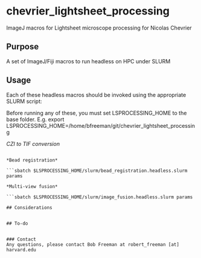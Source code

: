 # chevrier_lightsheet_processing
ImageJ macros for Lightsheet microscope processing for Nicolas Chevrier

## Purpose
A set of ImageJ/Fiji macros to run headless on HPC under SLURM

## Usage
Each of these headless macros should be invoked using the appropriate SLURM script:

Before running any of these, you must set LSPROCESSING_HOME to the base folder. E.g.
    export LSPROCESSING_HOME=/home/bfreeman/git/chevrier_lightsheet_processing
    
*CZI to TIF conversion*

```sbatch $LSPROCESSING_HOME/slurm/Z1_CZI_to_TIF_for_Timelapse_and_Multiview.headless.slurm params

*Bead registration*

```sbatch $LSPROCESSING_HOME/slurm/bead_registration.headless.slurm params

*Multi-view fusion*

```sbatch $LSPROCESSING_HOME/slurm/image_fusion.headless.slurm params

## Considerations


## To-do


### Contact
Any questions, please contact Bob Freeman at robert_freeman [at] harvard.edu

